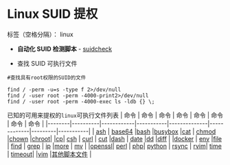 ﻿# Linux SUID 提权
标签（空格分隔）： linux
- **自动化 SUID 检测脚本** - [suidcheck](https://github.com/nongcloud/oscp-Learn/Privilege-Escalation/SUID/suidcheck.sh)

- 查找 SUID 可执行文件
```
#查找具有root权限的SUID的文件

find / -perm -u=s -type f 2>/dev/null
find / -user root -perm -4000-print2>/dev/null
find / -user root -perm -4000-exec ls -ldb {} \;
```
已知的可用来提权的`linux`可执行文件列表
| 命令   | 命令     | 命令       | 命令      | 命令         | 命令        | 命令    | 命令      |
|--------|----------|------------|-----------|--------------|-------------|---------|-----------|
| [ash](https://github.com/NongCloud/oscp-Learn/blob/master/Privilege-Escalation/SUID/Details/ash.md) | [base64](https://github.com/NongCloud/oscp-Learn/blob/master/Privilege-Escalation/SUID/Details/base64.md)  |[bash](https://github.com/NongCloud/oscp-Learn/blob/master/Privilege-Escalation/SUID/Details/bash.md)  |[busybox](https://github.com/NongCloud/oscp-Learn/blob/master/Privilege-Escalation/SUID/Details/busybox.md) |[cat](https://github.com/NongCloud/oscp-Learn/blob/master/Privilege-Escalation/SUID/Details/cat.md)  | [chmod](https://github.com/NongCloud/oscp-Learn/blob/master/Privilege-Escalation/SUID/Details/chmod.md)  |[chown](https://github.com/NongCloud/oscp-Learn/blob/master/Privilege-Escalation/SUID/Details/chown.md)   |[chroot](https://github.com/NongCloud/oscp-Learn/blob/master/Privilege-Escalation/SUID/Details/chroot.md)|
|[cp](https://github.com/NongCloud/oscp-Learn/blob/master/Privilege-Escalation/SUID/Details/cp-move.md)| [csh](https://github.com/NongCloud/oscp-Learn/blob/master/Privilege-Escalation/SUID/Details/csh.md) | [curl](https://github.com/NongCloud/oscp-Learn/blob/master/Privilege-Escalation/SUID/Details/curl.md)  |  [cut](https://github.com/NongCloud/oscp-Learn/blob/master/Privilege-Escalation/SUID/Details/cut.md)  |[dash](https://github.com/NongCloud/oscp-Learn/blob/master/Privilege-Escalation/SUID/Details/dash.md)  | [date](https://github.com/NongCloud/oscp-Learn/blob/master/Privilege-Escalation/SUID/Details/date.md)   |[dd](https://github.com/NongCloud/oscp-Learn/blob/master/Privilege-Escalation/SUID/Details/dd.md)  |[diff](https://github.com/NongCloud/oscp-Learn/blob/master/Privilege-Escalation/SUID/Details/diff.md)  |
|[docker](https://github.com/NongCloud/oscp-Learn/blob/master/Privilege-Escalation/SUID/Details/docker.md)   | [env](https://github.com/NongCloud/oscp-Learn/blob/master/Privilege-Escalation/SUID/Details/env.md)       |[file](https://github.com/NongCloud/oscp-Learn/blob/master/Privilege-Escalation/SUID/Details/file.md)      | [find](https://github.com/NongCloud/oscp-Learn/blob/master/Privilege-Escalation/SUID/Details/find.md)    | [grep](https://github.com/NongCloud/oscp-Learn/blob/master/Privilege-Escalation/SUID/Details/grep.md)   | [ip](https://github.com/NongCloud/oscp-Learn/blob/master/Privilege-Escalation/SUID/Details/ip.md)      |[more](https://github.com/NongCloud/oscp-Learn/blob/master/Privilege-Escalation/SUID/Details/less-more.md) | [mv](https://github.com/NongCloud/oscp-Learn/blob/master/Privilege-Escalation/SUID/Details/cp-move.md) | 
|[openssl](https://github.com/NongCloud/oscp-Learn/blob/master/Privilege-Escalation/SUID/Details/openssl.md)|  [perl](https://github.com/NongCloud/oscp-Learn/blob/master/Privilege-Escalation/SUID/Details/python-perl-ruby-lua-etc.md)   | [php](https://github.com/NongCloud/oscp-Learn/blob/master/Privilege-Escalation/SUID/Details/php.md)| [python](https://github.com/NongCloud/oscp-Learn/blob/master/Privilege-Escalation/SUID/Details/python-perl-ruby-lua-etc.md)  | [rsync](https://github.com/NongCloud/oscp-Learn/blob/master/Privilege-Escalation/SUID/Details/rsync.md) | [rvim](https://github.com/NongCloud/oscp-Learn/blob/master/Privilege-Escalation/SUID/Details/rvim.md)| [time](https://github.com/NongCloud/oscp-Learn/blob/master/Privilege-Escalation/SUID/Details/time-timeout.md) | [timeout](https://github.com/NongCloud/oscp-Learn/blob/master/Privilege-Escalation/SUID/Details/time-timeout.md)|
|[vim](https://github.com/NongCloud/oscp-Learn/blob/master/Privilege-Escalation/SUID/Details/vim.md) |[其他脚本文件](https://github.com/NongCloud/oscp-Learn/blob/master/Privilege-Escalation/SUID/Details/other-script-file.md)   |

